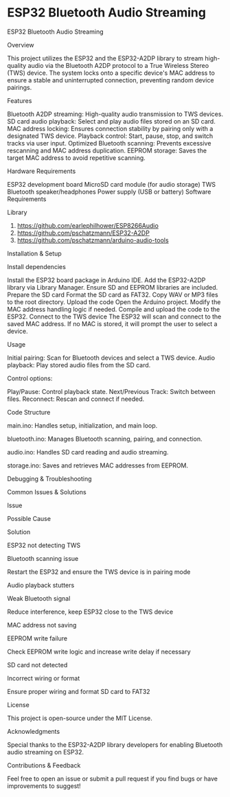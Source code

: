 # ESP32 Bluetooth Audio Streaming
ESP32 Bluetooth Audio Streaming

Overview

This project utilizes the ESP32 and the ESP32-A2DP library to stream high-quality audio via the Bluetooth A2DP protocol to a True Wireless Stereo (TWS) device. The system locks onto a specific device's MAC address to ensure a stable and uninterrupted connection, preventing random device pairings.

Features

Bluetooth A2DP streaming: High-quality audio transmission to TWS devices.
SD card audio playback: Select and play audio files stored on an SD card.
MAC address locking: Ensures connection stability by pairing only with a designated TWS device.
Playback control: Start, pause, stop, and switch tracks via user input.
Optimized Bluetooth scanning: Prevents excessive rescanning and MAC address duplication.
EEPROM storage: Saves the target MAC address to avoid repetitive scanning.

Hardware Requirements

ESP32 development board
MicroSD card module (for audio storage)
TWS Bluetooth speaker/headphones
Power supply (USB or battery)
Software Requirements

Library
1. https://github.com/earlephilhower/ESP8266Audio
2. https://github.com/pschatzmann/ESP32-A2DP
3. https://github.com/pschatzmann/arduino-audio-tools

Installation & Setup

Install dependencies

Install the ESP32 board package in Arduino IDE.
Add the ESP32-A2DP library via Library Manager.
Ensure SD and EEPROM libraries are included.
Prepare the SD card
Format the SD card as FAT32.
Copy WAV or MP3 files to the root directory.
Upload the code
Open the Arduino project.
Modify the MAC address handling logic if needed.
Compile and upload the code to the ESP32.
Connect to the TWS device
The ESP32 will scan and connect to the saved MAC address.
If no MAC is stored, it will prompt the user to select a device.

Usage

Initial pairing: Scan for Bluetooth devices and select a TWS device.
Audio playback: Play stored audio files from the SD card.

Control options:

Play/Pause: Control playback state.
Next/Previous Track: Switch between files.
Reconnect: Rescan and connect if needed.

Code Structure

main.ino: Handles setup, initialization, and main loop.

bluetooth.ino: Manages Bluetooth scanning, pairing, and connection.

audio.ino: Handles SD card reading and audio streaming.

storage.ino: Saves and retrieves MAC addresses from EEPROM.

Debugging & Troubleshooting

Common Issues & Solutions

Issue

Possible Cause

Solution

ESP32 not detecting TWS

Bluetooth scanning issue

Restart the ESP32 and ensure the TWS device is in pairing mode

Audio playback stutters

Weak Bluetooth signal

Reduce interference, keep ESP32 close to the TWS device

MAC address not saving

EEPROM write failure

Check EEPROM write logic and increase write delay if necessary

SD card not detected

Incorrect wiring or format

Ensure proper wiring and format SD card to FAT32

License

This project is open-source under the MIT License.

Acknowledgments

Special thanks to the ESP32-A2DP library developers for enabling Bluetooth audio streaming on ESP32.

Contributions & Feedback

Feel free to open an issue or submit a pull request if you find bugs or have improvements to suggest!

